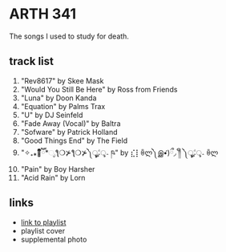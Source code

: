 # ARTH 341

The songs I used to study for death.

## track list

1. "Rev8617" by Skee Mask
2. "Would You Still Be Here" by Ross from Friends
3. "Luna" by Doon Kanda
4. "Equation" by Palms Trax
5. "U" by DJ Seinfeld
6. "Fade Away (Vocal)" by Baltra
7. "Sofware" by Patrick Holland
8. "Good Things End" by The Field
9. "✧₊⁎❝᷀ົཽ\*ೃƪ❍⊁ƪ❍⊁༽ৣৢ؞ৢ؞ؖ ཥ" by ⣎⡇ꉺლ༽இ•̛)ྀ◞ ༎ຶ ༽ৣৢ؞ৢ؞ؖ ꉺლ
10. "Pain" by Boy Harsher
11. "Acid Rain" by Lorn

## links

- [link to playlist](https://open.spotify.com/playlist/1aoAxaojaYafL4M6H2ZppX)
- playlist cover
- supplemental photo
